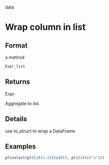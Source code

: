 data

# Wrap column in list

## Format

a method

```r
Expr_list
```

## Returns

Expr

Aggregate to list.

## Details

use to_struct to wrap a DataFrame

## Examples

```r
pl$select(pl$lit(1:4)$list(), pl$lit(c("a")))
```